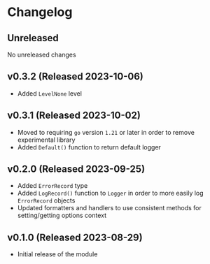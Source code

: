 # Changelog

## Unreleased

No unreleased changes

## v0.3.2 (Released 2023-10-06)

* Added `LevelNone` level
  
## v0.3.1 (Released 2023-10-02)

* Moved to requiring `go` version `1.21` or later in order to remove experimental library
* Added `Default()` function to return default logger

## v0.2.0 (Released 2023-09-25)

* Added `ErrorRecord` type
* Added `LogRecord()` function to `Logger` in order to more easily log `ErrorRecord` objects
* Updated formatters and handlers to use consistent methods for setting/getting options context
  
## v0.1.0 (Released 2023-08-29)

* Initial release of the module
